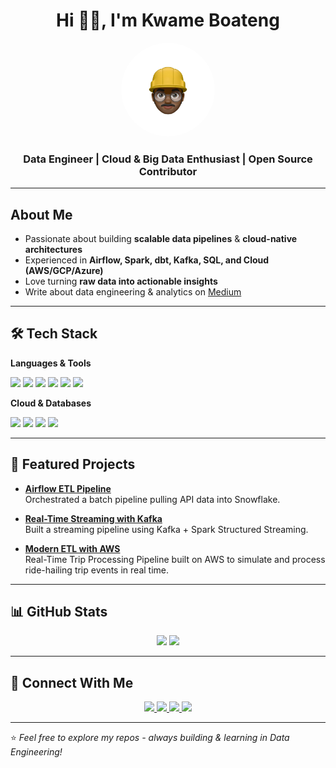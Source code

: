 <!-- Banner / Hero -->
<h1 align="center">Hi 👋🏾, I'm Kwame Boateng</h1>

<p align="center">
  <img src="https://github.com/Kwame842/Kwame842/blob/main/profile-pic-circular.png" alt="Profile Picture" width="150" height="150" style="border-radius:50%; object-fit:cover;" />
</p>

<h3 align="center"> Data Engineer | Cloud & Big Data Enthusiast | Open Source Contributor</h3>

---

## About Me  
- Passionate about building **scalable data pipelines** & **cloud-native architectures**  
- Experienced in **Airflow, Spark, dbt, Kafka, SQL, and Cloud (AWS/GCP/Azure)**  
- Love turning **raw data into actionable insights**  
- Write about data engineering & analytics on [Medium](https://medium.com/)  

---

## 🛠️ Tech Stack  

**Languages & Tools**  
<p>
  <img src="https://img.shields.io/badge/Python-3776AB?logo=python&logoColor=white" />
  <img src="https://img.shields.io/badge/SQL-003B57?logo=postgresql&logoColor=white" />
  <img src="https://img.shields.io/badge/Apache%20Airflow-017CEE?logo=apacheairflow&logoColor=white" />
  <img src="https://img.shields.io/badge/Spark-E25A1C?logo=apachespark&logoColor=white" />
  <!-- <img src="https://img.shields.io/badge/dbt-FF694B?logo=dbt&logoColor=white" /> -->
  <img src="https://img.shields.io/badge/Kafka-231F20?logo=apachekafka&logoColor=white" />
  <img src="https://img.shields.io/badge/Docker-2496ED?logo=docker&logoColor=white" />
  <!-- <img src="https://img.shields.io/badge/Terraform-844FBA?logo=terraform&logoColor=white" /> -->
</p>

**Cloud & Databases**  
<p>
  <img src="https://img.shields.io/badge/AWS-FF9900?logo=amazonaws&logoColor=white" />
  <!-- <img src="https://img.shields.io/badge/GCP-4285F4?logo=googlecloud&logoColor=white" /> -->
  <img src="https://img.shields.io/badge/Azure-0078D4?logo=microsoftazure&logoColor=white" />
  <img src="https://img.shields.io/badge/PostgreSQL-336791?logo=postgresql&logoColor=white" />
  <img src="https://img.shields.io/badge/Snowflake-29B5E8?logo=snowflake&logoColor=white" />
  <!-- <img src="https://img.shields.io/badge/BigQuery-669DF6?logo=googlebigquery&logoColor=white" /> -->
</p>

---

## 📂 Featured Projects   

- [**Airflow ETL Pipeline**](https://github.com/K12Boateng/mini-data-platform)  
  Orchestrated a batch pipeline pulling API data into Snowflake.  

- [**Real-Time Streaming with Kafka**](https://github.com/your-username/kafka-streaming)  
  Built a streaming pipeline using Kafka + Spark Structured Streaming.  

- [**Modern ETL with AWS**](https://github.com/Kwame842/nsp-bolt-pipeline)  
  Real-Time Trip Processing Pipeline built on AWS to simulate and process ride-hailing trip events in real time.  

---

## 📊 GitHub Stats  

<p align="center">
  <!-- <img src="https://github-readme-stats.vercel.app/api?username=Kwame842&show_icons=true&theme=radical" height="180" /> -->
  <img src="https://streak-stats.demolab.com?user=Kwame842&theme=radical&hide_border=true"/>
  <img src="https://github-readme-stats.vercel.app/api/top-langs/?username=Kwame842&layout=compact&theme=radical" height="180" />
</p>

---

## 🤝 Connect With Me  

<p align="center">
  <a href="https://www.linkedin.com/in/YOUR-LINKEDIN" target="_blank">
    <img src="https://img.shields.io/badge/LinkedIn-0A66C2?logo=linkedin&logoColor=white" />
  </a>
  <a href="mailto:nanaboatengg42@gmail.com">
    <img src="https://img.shields.io/badge/Email-D14836?logo=gmail&logoColor=white" />
  </a>
  <a href="https://twitter.com/YOUR-HANDLE" target="_blank">
    <img src="https://img.shields.io/badge/Twitter-1DA1F2?logo=twitter&logoColor=white" />
  </a>
  <a href="https://medium.com/kayboateng360" target="_blank">
    <img src="https://img.shields.io/badge/Medium-12100E?logo=medium&logoColor=white" />
  </a>
</p>

---

⭐️ *Feel free to explore my repos - always building & learning in Data Engineering!*
